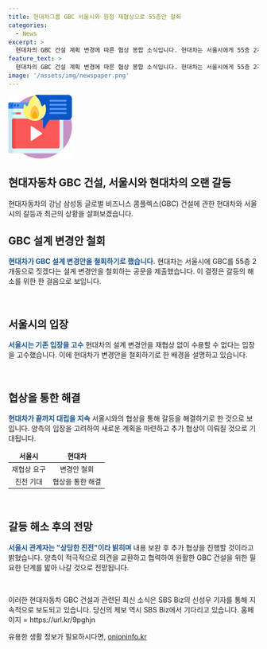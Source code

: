```yaml
---
title: 현대차그룹 GBC 서울시와 원점 재협상으로 55층안 철회
categories:
  - News
excerpt: >
  현대차의 GBC 건설 계획 변경에 따른 협상 봉합 소식입니다. 현대차는 서울시에게 55층 2개동으로의 설계 변경안을 철회하고, 새로운 공공성과 디자인을 개선한 계획을 마련할 예정입니다. 이에 대해 서울시는 상당한 진전이라며, 추가 협상을 진행할 것이라고 밝혔습니다. 이로써 갈등이 조정되고 숙원 사업의 성공을 위해 양측이 타협한 모습입니다. [자세히 보기] (링크)
feature_text: >
  현대차의 GBC 건설 계획 변경에 따른 협상 봉합 소식입니다. 현대차는 서울시에게 55층 2개동으로의 설계 변경안을 철회하고, 새로운 공공성과 디자인을 개선한 계획을 마련할 예정입니다. 이에 대해 서울시는 상당한 진전이라며, 추가 협상을 진행할 것이라고 밝혔습니다. 이로써 갈등이 조정되고 숙원 사업의 성공을 위해 양측이 타협한 모습입니다. [자세히 보기] (링크)
image: '/assets/img/newspaper.png'
---
```


<p><img src="/assets/img/news.png" alt="rentncar 속보" /></p>

<h2>현대자동차 GBC 건설, 서울시와 현대차의 오랜 갈등</h2>

<p data-ke-size="size16">현대자동차의 강남 삼성동 글로벌 비즈니스 콤플렉스(GBC) 건설에 관한 현대차와 서울시의 갈등과 최근의 상황을 살펴보겠습니다.</p>

<h2 data-ke-size="size26">GBC 설계 변경안 철회</h2>

<p><b><span style="color: #1a5490;">현대차가 GBC 설계 변경안을 철회하기로 했습니다.</span></b> 현대차는 서울시에 GBC를 55층 2개동으로 짓겠다는 설계 변경안을 철회하는 공문을 제출했습니다. 이 결정은 갈등의 해소를 위한 한 걸음으로 보입니다.</p>

<p data-ke-size="size16">&nbsp;</p>

<h2 data-ke-size="size26">서울시의 입장</h2>

<p><b><span style="color: #1a5490;">서울시는 기존 입장을 고수</span></b> 현대차의 설계 변경안을 재협상 없이 수용할 수 없다는 입장을 고수했습니다. 이에 현대차가 변경안을 철회하기로 한 배경을 설명하고 있습니다.</p>

<p data-ke-size="size16">&nbsp;</p>

<h2 data-ke-size="size26">협상을 통한 해결</h2>

<p><b><span style="color: #1a5490;">현대차가 끝까지 대립을 지속</span></b> 서울시와의 협상을 통해 갈등을 해결하기로 한 것으로 보입니다. 양측의 입장을 고려하여 새로운 계획을 마련하고 추가 협상이 이뤄질 것으로 기대됩니다.</p>

<table>
<thead>
<tr>
<td style="text-align: center; height: 17px;"><b>서울시</b></td>
<td style="text-align: center; height: 17px;"><b>현대차</b></td>
</tr>
</thead>
<tbody>
<tr>
<td style="text-align: center;">재협상 요구</td>
<td style="text-align: center;">변경안 철회</td>
</tr>
<tr>
<td style="text-align: center;">진전 기대</td>
<td style="text-align: center;">협상을 통한 해결</td>
</tr>
</tbody>
</table>

<p data-ke-size="size16">&nbsp;</p>

<h2 data-ke-size="size26">갈등 해소 후의 전망</h2>

<p><b><span style="color: #1a5490;">서울시 관계자는 "상당한 진전"이라 밝히며</span></b> 내용 보완 후 추가 협상을 진행할 것이라고 밝혔습니다. 양측이 적극적으로 의견을 교환하고 협력하여 원활한 GBC 건설을 위한 필요한 단계를 밟아 나갈 것으로 전망됩니다.</p>

<p data-ke-size="size16">&nbsp;</p>

<p>이러한 현대자동차 GBC 건설과 관련된 최신 소식은 SBS Biz의 신성우 기자를 통해 지속적으로 보도되고 있습니다. 
당신의 제보 역시 SBS Biz에서 기다리고 있습니다. 
홈페이지 = https://url.kr/9pghjn</p>
유용한 생활 정보가 필요하시다면, <a href="https://onioninfo.kr" rel="dofollow">onioninfo.kr</a>



